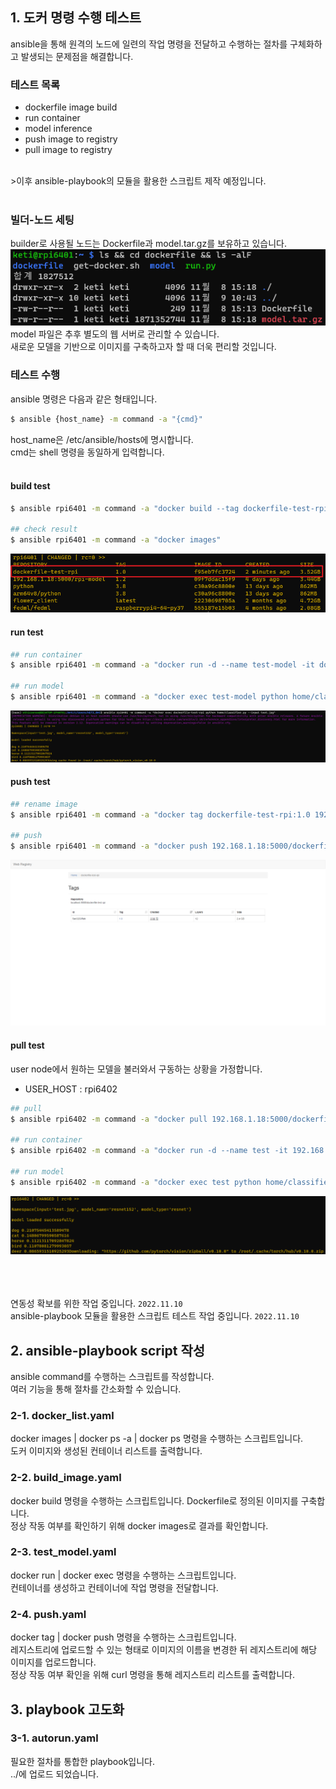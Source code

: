 ## 1. 도커 명령 수행 테스트
ansible을 통해 원격의 노드에 일련의 작업 명령을 전달하고 수행하는 절차를 구체화하고 발생되는 문제점을 해결합니다.<br>

### 테스트 목록
- dockerfile image build
- run container
- model inference
- push image to registry
- pull image to registry
<br>
>이후 ansible-playbook의 모듈을 활용한 스크립트 제작 예정입니다.<br>
<Br>

### 빌더-노드 세팅
builder로 사용될 노드는 Dockerfile과 model.tar.gz를 보유하고 있습니다.<br>
![](./img4doc/builder.png)<br>
model 파일은 추후 별도의 웹 서버로 관리할 수 있습니다.<br>
새로운 모델을 기반으로 이미지를 구축하고자 할 때 더욱 편리할 것입니다.

### 테스트 수행
ansible 명령은 다음과 같은 형태입니다.
```bash
$ ansible {host_name} -m command -a "{cmd}"
```
host_name은 /etc/ansible/hosts에 명시합니다.<br>
cmd는 shell 명령을 동일하게 입력합니다.<br>
<br>

#### build test
```bash
$ ansible rpi6401 -m command -a "docker build --tag dockerfile-test-rpi:1.0 dockerfile/"

## check result
$ ansible rpi6401 -m command -a "docker images"
```
![](./img4doc/img-build.png)

#### run test
```bash
## run container
$ ansible rpi6401 -m command -a "docker run -d --name test-model -it dockerfile-test-rpi:1.0"

## run model
$ ansible rpi6401 -m command -a "docker exec test-model python home/classifier.py"
```
![](./img4doc/run-model.png)

#### push test
```bash
## rename image
$ ansible rpi6401 -m command -a "docker tag dockerfile-test-rpi:1.0 192.168.1.18:5000/dockerfile-test-rpi:1.0"

## push
$ ansible rpi6401 -m command -a "docker push 192.168.1.18:5000/dockerfile-test-rpi:1.0"
```
![](./img4doc/push-list.png)

#### pull test
user node에서 원하는 모델을 불러와서 구동하는 상황을 가정합니다.<br>
- USER_HOST : rpi6402
```bash
## pull
$ ansible rpi6402 -m command -a "docker pull 192.168.1.18:5000/dockerfile-test-rpi:1.0"

## run container
$ ansible rpi6402 -m command -a "docker run -d --name test -it 192.168.1.18:5000/dockerfile-test-rpi:1.0"

## run model
$ ansible rpi6402 -m command -a "docker exec test python home/classifier.py"
```
![](./img4doc/user-run.png)

<br><br><br>
연동성 확보를 위한 작업 중입니다. ```2022.11.10```<br>
ansible-playbook 모듈을 활용한 스크립트 테스트 작업 중입니다. ```2022.11.10```

## 2. ansible-playbook script 작성
ansible command를 수행하는 스크립트를 작성합니다.<br>
여러 기능을 통해 절차를 간소화할 수 있습니다.

### 2-1. docker_list.yaml
docker images | docker ps -a | docker ps 명령을 수행하는 스크립트입니다.<br>
도커 이미지와 생성된 컨테이너 리스트를 출력합니다.

### 2-2. build_image.yaml
docker build 명령을 수행하는 스크립트입니다. Dockerfile로 정의된 이미지를 구축합니다.<br>
정상 작동 여부를 확인하기 위해 docker images로 결과를 확인합니다.

### 2-3. test_model.yaml
docker run | docker exec 명령을 수행하는 스크립트입니다.<br>
컨테이너를 생성하고 컨테이너에 작업 명령을 전달합니다.

### 2-4. push.yaml
docker tag | docker push 명령을 수행하는 스크립트입니다.<br>
레지스트리에 업로드할 수 있는 형태로 이미지의 이름을 변경한 뒤 레지스트리에 해당 이미지를 업로드합니다.<br>
정상 작동 여부 확인을 위해 curl 명령을 통해 레지스트리 리스트를 출력합니다.

## 3. playbook 고도화

### 3-1. autorun.yaml
필요한 절차를 통합한 playbook입니다.<br>
../에 업로드 되었습니다.
